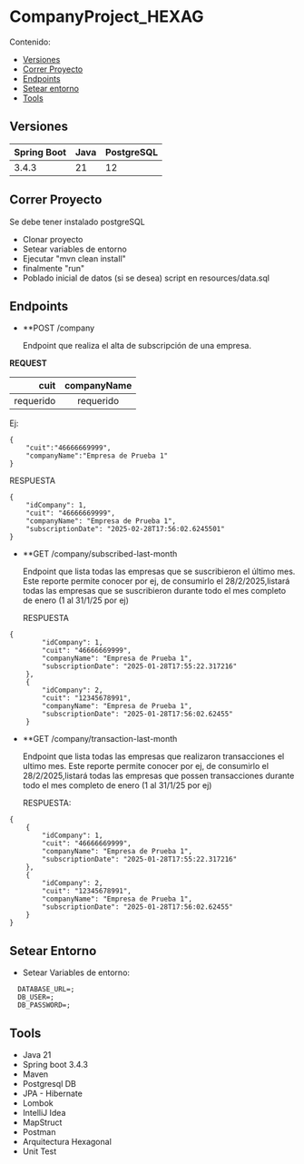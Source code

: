 # CompanyProject_HEXAG 
Contenido:

- [Versiones](#versiones)
- [Correr Proyecto](#correr-proyecto)
- [Endpoints](#endpoints)
- [Setear entorno](#setear-entorno)
- [Tools](#tools)

## Versiones

| Spring Boot | Java | PostgreSQL |
|-------------|------|------------|
|  3.4.3      |  21  |     12     |

## Correr Proyecto

Se debe tener instalado postgreSQL

- Clonar proyecto
- Setear variables de entorno
- Ejecutar "mvn clean install"
- finalmente "run"
- Poblado inicial de datos (si se desea) script en resources/data.sql

## Endpoints

- **POST /company
  
    Endpoint que realiza el alta de subscripción de una empresa.

**REQUEST**

|          cuit | companyName |                                                                                                                                              
| -------------:|:-----------:|
|     requerido |   requerido |   


Ej:


```
{
    "cuit":"46666669999",
    "companyName":"Empresa de Prueba 1"
}
```

  RESPUESTA


```
{
    "idCompany": 1,
    "cuit": "46666669999",
    "companyName": "Empresa de Prueba 1",
    "subscriptionDate": "2025-02-28T17:56:02.6245501"
}

```



- **GET /company/subscribed-last-month
  
    Endpoint que lista todas las empresas que se suscribieron el último mes. Este reporte permite conocer por ej, de consumirlo el 28/2/2025,listará todas las empresas que se suscribieron durante todo el mes completo de enero (1 al 31/1/25 por ej)

  RESPUESTA

  
```
{
        "idCompany": 1,
        "cuit": "46666669999",
        "companyName": "Empresa de Prueba 1",
        "subscriptionDate": "2025-01-28T17:55:22.317216"
    },
    {
        "idCompany": 2,
        "cuit": "12345678991",
        "companyName": "Empresa de Prueba 1",
        "subscriptionDate": "2025-01-28T17:56:02.62455"
    }
```


- **GET /company/transaction-last-month
  
   Endpoint que lista todas las empresas que realizaron transacciones el ultimo mes. Este reporte permite conocer por ej, de consumirlo el 28/2/2025,listará todas las empresas que possen transacciones durante todo el mes completo de enero (1 al 31/1/25 por ej)


  RESPUESTA:

  
```
{
    {
        "idCompany": 1,
        "cuit": "46666669999",
        "companyName": "Empresa de Prueba 1",
        "subscriptionDate": "2025-01-28T17:55:22.317216"
    },
    {
        "idCompany": 2,
        "cuit": "12345678991",
        "companyName": "Empresa de Prueba 1",
        "subscriptionDate": "2025-01-28T17:56:02.62455"
    }
}
```


## Setear Entorno

- Setear Variables de entorno:
  
  
```
  DATABASE_URL=;
  DB_USER=;
  DB_PASSWORD=;
```



## Tools

- Java 21
- Spring boot 3.4.3 
- Maven
- Postgresql DB
- JPA - Hibernate
- Lombok
- IntelliJ Idea
- MapStruct
- Postman
- Arquitectura Hexagonal
- Unit Test
